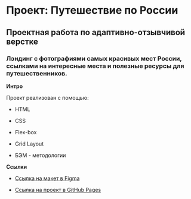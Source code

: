 # Проект: Путешествие по России 

 

## Проектная работа по адаптивно-отзывчивой верстке 

 

### Лэндинг с фотографиями самых красивых мест России, ссылками на интересные места и полезные ресурсы для путешественников. 

 

**Интро** 

 

Проект реализован с помощью: 

* HTML 

* CSS 

* Flex-box 

* Grid Layout 

* БЭМ - методологии 

 

**Ссылки** 

 

* [Ссылка на макет в Figma](https://www.figma.com/file/5S2WSbEFL6awjVWJ0NWL8Q/Sprint-3_-Russia-_-desktop-mobile?node-id=28503%3A0) 

 

* [Ссылка на проект в GitHub Pages](https://s3xy-code.github.io/russian-travel/)
